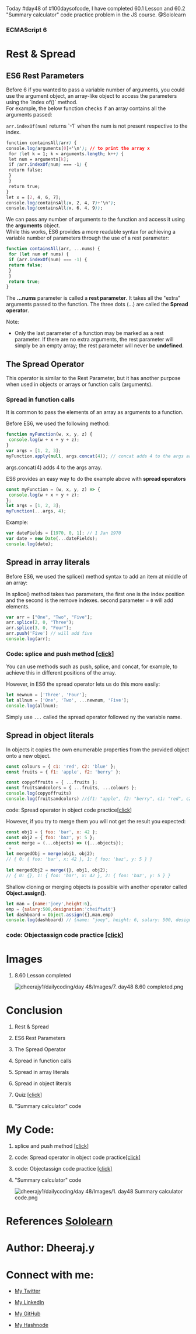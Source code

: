 Today #day48 of #100daysofcode, I have completed 60.1 Lesson and 60.2 "Summary calculator" code practice problem in the JS course. @Sololearn

### ECMAScript 6

# Rest & Spread

## **ES6 Rest Parameters**

Before 6 if you wanted to pass a variable number of arguments, you could use the argument object, an array-like object to access the parameters using the \`index of()\` method.  
For example, the below function checks if an array contains all the arguments passed:

`arr.indexOf(num)` returns \`-1\` when the num is not present respective to the index.

```css
function containsAll(arr) { 
console.log(arguments[0]+'\n'); // to print the array x
 for (let k = 1; k < arguments.length; k++) { 
 let num = arguments[k]; 
 if (arr.indexOf(num) === -1) { 
 return false; 
 } 
 } 
 return true; 
} 
let x = [2, 4, 6, 7]; 
console.log(containsAll(x, 2, 4, 7)+'\n'); 
console.log(containsAll(x, 6, 4, 9));
```

We can pass any number of arguments to the function and access it using the **arguments** object.  
While this works, ES6 provides a more readable syntax for achieving a variable number of parameters through the use of a rest parameter:

```javascript
function containsAll(arr, ...nums) { 
 for (let num of nums) { 
 if (arr.indexOf(num) === -1) { 
 return false; 
 } 
 } 
 return true; 
}
```

The **...nums** parameter is called a **rest parameter**. It takes all the "extra" arguments passed to the function. The three dots (...) are called the **Spread operator**.

Note:

*   Only the last parameter of a function may be marked as a rest parameter. If there are no extra arguments, the rest parameter will simply be an empty array; the rest parameter will never be **undefined**.
    

## **The Spread Operator**

This operator is similar to the Rest Parameter, but it has another purpose when used in objects or arrays or function calls (arguments).

### **Spread in function calls**

It is common to pass the elements of an array as arguments to a function.

Before ES6, we used the following method:

```javascript
function myFunction(w, x, y, z) { 
 console.log(w + x + y + z); 
} 
var args = [1, 2, 3]; 
myFunction.apply(null, args.concat(4)); // concat adds 4 to the args array
```

args.concat(4) adds 4 to the args array.

ES6 provides an easy way to do the example above with **spread operators**

```javascript
const myFunction = (w, x, y, z) => { 
 console.log(w + x + y + z); 
}; 
let args = [1, 2, 3]; 
myFunction(...args, 4);
```

Example:

```javascript
var dateFields = [1970, 0, 1]; // 1 Jan 1970 
var date = new Date(...dateFields); 
console.log(date);
```

## **Spread in array literals**

Before ES6, we used the splice() method syntax to add an item at middle of an array:

In splice() method takes two parameters, the first one is the index position and the second is the remove indexes. second parameter = `0` will add elements.

```javascript
var arr = ["One", "Two", "Five"];
arr.splice(2, 0, "Three");
arr.splice(3, 0, "Four");
arr.push('Five') // will add five
console.log(arr);
```

### Code: splice and push method [\[click\]](https://www.sololearn.com/compiler-playground/WvELSAm1dRM5)

You can use methods such as push, splice, and concat, for example, to achieve this in different positions of the array.

However, in ES6 the spread operator lets us do this more easily:

```javascript
let newnum = ['Three', 'Four']; 
let allnum = ['One', 'Two', ...newnum, 'Five']; 
console.log(allnum);
```

Simply use `...` called the spread operator followed ny the variable name.

## **Spread in object literals**

In objects it copies the own enumerable properties from the provided object onto a new object.

```javascript
const colours = { c1: 'red', c2: 'blue' };
const fruits = { f1: 'apple', f2: 'berry' };

const copyoffruits = { ...fruits };
const fruitsandcolors = { ...fruits, ...colours };
console.log(copyoffruits)
console.log(fruitsandcolors) //{f1: "apple", f2: "berry", c1: "red", c2: "blue"}
```

code: Spread operator in object code practice[\[click\]](https://www.sololearn.com/compiler-playground/Wre0tz4kZDr3)

However, if you try to merge them you will not get the result you expected:

```javascript
const obj1 = { foo: 'bar', x: 42 }; 
const obj2 = { foo: 'baz', y: 5 }; 
const merge = (...objects) => ({...objects}); 
 +    
let mergedObj = merge(obj1, obj2); 
// { 0: { foo: 'bar', x: 42 }, 1: { foo: 'baz', y: 5 } } 
 
let mergedObj2 = merge({}, obj1, obj2); 
// { 0: {}, 1: { foo: 'bar', x: 42 }, 2: { foo: 'baz', y: 5 } }
```

Shallow cloning or merging objects is possible with another operator called **Object.assign()**.

```javascript
let man = {name:'joey',height:6},
emp = {salary:500,designation:'cheiftwit'}
let dashboard = Object.assign({},man,emp)
console.log(dashboard) // {name: "joey", height: 6, salary: 500, designation: "cheiftwit"}
```

### code: Objectassign code practice [\[click\]](https://www.sololearn.com/compiler-playground/WPn0Q8HKP7N9)

# Images

1.  8.60 Lesson completed
    
    ![dheerajy1/dailycoding/day 48/Images/7. day48 8.60 completed.png](/day%2048/Images/7.%20day48%208.60%20completed.png)
    

# Conclusion

1.  Rest & Spread
    
2.  ES6 Rest Parameters
    
3.  The Spread Operator
    
4.  Spread in function calls
    
5.  Spread in array literals
    
6.  Spread in object literals

7. Quiz [[click](/day%2048/Images/)]

8. "Summary calculator" code
    

# My Code:

1.  splice and push method [\[click\]](https://www.sololearn.com/compiler-playground/WvELSAm1dRM5)
    
2.  code: Spread operator in object code practice[\[click\]](https://www.sololearn.com/compiler-playground/Wre0tz4kZDr3)
    
3.  code: Objectassign code practice [\[click\]](https://www.sololearn.com/compiler-playground/WPn0Q8HKP7N9)
    
4.  "Summary calculator" code
    
    ![dheerajy1/dailycoding/day 48/Images/1. day48 Summary calculator code.png](/day%2048/Images/1.%20day48%20Summary%20calculator%20code.png)
    

# References [Sololearn](https://www.sololearn.com/learning/1024)

# Author: Dheeraj.y

# Connect with me:

*   [My Twitter](https://twitter.com/yssdheeraj)
    
*   [My LinkedIn](https://www.linkedin.com/in/dheerajy1/)
    
*   [My GitHub](https://github.com/dheerajy1)
    
*   [My Hashnode](https://dheerajy1.hashnode.dev/)